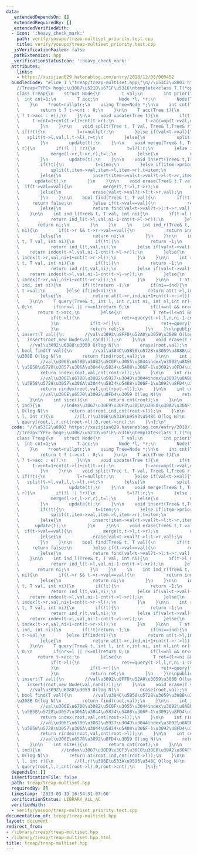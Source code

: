 ```yaml
---
data:
  _extendedDependsOn: []
  _extendedRequiredBy: []
  _extendedVerifiedWith:
  - icon: ':heavy_check_mark:'
    path: verify/yosupo/treap-multiset_priority.test.cpp
    title: verify/yosupo/treap-multiset_priority.test.cpp
  _isVerificationFailed: false
  _pathExtension: hpp
  _verificationStatusIcon: ':heavy_check_mark:'
  attributes:
    links:
    - https://xuzijian629.hatenablog.com/entry/2018/12/08/000452
  bundledCode: "#line 1 \"treap/treap-multiset.hpp\"\n//\u53C2\u8003 https://xuzijian629.hatenablog.com/entry/2018/12/08/000452\n\
    //Treap<TYPE> hoge;\u3067\u521D\u671F\u5316\ntemplate<class T,T(*op)(T,T),T(*e)()>\n\
    class Treap{\n    struct Node{\n        T val;\n        int priority;\n      \
    \  int cnt=1;\n        T acc;\n        Node *l, *r;\n        Node(T val,int priority):val(val),priority(priority),acc(val),l(nullptr),r(nullptr){};\n\
    \    }\n    *root=nullptr;\n    using Tree=Node *;\n\n    int cnt(Tree t) {\n\
    \        return t ? t->cnt : 0;\n    }\n\n    T acc(Tree t){\n        return t\
    \ ? t->acc : e();\n    }\n\n    void update(Tree t){\n        if(t){\n       \
    \     t->cnt=1+cnt(t->l)+cnt(t->r);\n            t->acc=op(t->val,op(acc(t->l),acc(t->r)));\n\
    \        }\n    }\n\n    void split(Tree t, T val, Tree& l,Tree& r){\n       \
    \ if(!t){\n            l=r=nullptr;\n        }else if(val<t->val){\n         \
    \   split(t->l,val,l,t->l),r=t;\n        }else{\n            split(t->r,val,t->r,r),l=t;\n\
    \        }\n        update(t);\n    }\n\n    void merge(Tree& t, Tree l, Tree\
    \ r){\n        if(!l || !r){\n            t=l?l:r;\n        }else if(l->priority>r->priority){\n\
    \            merge(l->r,l->r,r),t=l;\n        }else{\n            merge(r->l,l,r->l),t=r;\n\
    \        }\n        update(t);\n    }\n\n    void insert(Tree& t,Tree item){\n\
    \        if(!t){\n            t=item;\n        }else if(item->priority>t->priority){\n\
    \            split(t,item->val,item->l,item->r),t=item;\n            update(t);\n\
    \        }else{\n            insert(item->val<t->val?t->l:t->r,item);\n      \
    \      update(t);\n        }\n    }\n\n    void erase(Tree& t,T val){\n      \
    \  if(t->val==val){\n            merge(t,t->l,t->r);\n            update(t);\n\
    \        }else{\n            erase(val<t->val?t->l:t->r,val);\n            update(t);\n\
    \        }\n    }\n\n    bool find(Tree& t, T val){\n        if(!t){\n       \
    \     return false;\n        }else if(t->val==val){\n            return true;\n\
    \        }else{\n            return find(val<t->val?t->l:t->r,val);\n        }\n\
    \    }\n\n    int ind_l(Tree& t, T val, int ni){\n        if(t->l && t->l->val==val){\n\
    \            return ind_l(t->l,val,ni-1-cnt(t->l->r));\n        }else{\n     \
    \       return ni;\n        }\n    }\n    \n    int ind_r(Tree& t, T val, int\
    \ ni){\n        if(t->r && t->r->val==val){\n            return ind_r(t->r,val,ni+1+cnt(t->r->l));\n\
    \        }else{\n            return ni;\n        }\n    }\n\n    int index(Tree&\
    \ t, T val, int ni){\n        if(!t){\n            return -1;\n        }else if(t->val==val){\n\
    \            return ind_l(t,val,ni);\n        }else if(val<t->val){\n        \
    \    return index(t->l,val,ni-1-cnt(t->l->r));\n        }else{\n            return\
    \ index(t->r,val,ni+1+cnt(t->r->l));\n        }\n    }\n\n    int rindex(Tree&\
    \ t, T val, int ni){\n        if(!t){\n            return -1;\n        }else if(t->val==val){\n\
    \            return ind_r(t,val,ni);\n        }else if(val<t->val){\n        \
    \    return index(t->l,val,ni-1-cnt(t->l->r));\n        }else{\n            return\
    \ index(t->r,val,ni+1+cnt(t->r->l));\n        }\n    }\n\n    T at(Tree& t, int\
    \ ind, int ni){\n        if(!t)return -1;\n        if(ni==ind){\n            return\
    \ t->val;\n        }else if(ind<ni){\n            return at(t->l,ind,ni-1-cnt(t->l->r));\n\
    \        }else{\n            return at(t->r,ind,ni+1+cnt(t->r->l));\n        }\n\
    \    }\n\n    T query(Tree& t, int l, int r,int ni, int nl,int nr){\n        if(!t)return\
    \ 0;\n        if(nr<=l || r<=nl)return 0;\n        if(l<=nl && nr<=r){\n     \
    \       return t->acc;\n        }else{\n            T ret=(l<=ni && ni<r)?t->val:0;\n\
    \            if(t->l){\n                ret+=query(t->l,l,r,ni-1-cnt(t->l->r),nl,nl+cnt(t->l));\n\
    \            }\n            if(t->r){\n                ret+=query(t->r,l,r,ni+1+cnt(t->r->l),nr-cnt(t->r),nr);\n\
    \            }\n            return ret;\n        }\n    }\n\npublic:\n    void\
    \ insert(T val){\n        //val\u3092\u8FFD\u52A0\u3059\u308B O(log N)\n     \
    \   insert(root,new Node(val,rand()));\n    }\n\n    void erase(T val){\n    \
    \    //val\u3092\u6D88\u3059 O(log N)\n        erase(root,val);\n    }\n\n   \
    \ bool find(T val){\n        //val\u304C\u5B58\u5728\u3059\u308B\u304B\u8ABF\u3079\
    \u308B O(log N)\n        return find(root,val);\n    }\n\n    int index(T val){\n\
    \        //val\u306E\u6700\u3082\u5C0F\u3055\u3044index\u3092\u8ABF\u3079\u308B\
    \ \u5B58\u5728\u3057\u306A\u3044\u5834\u5408\u306F-1\u3092\u8FD4\u3059 O(log N)\n\
    \        return index(root,val,cnt(root->l));\n    }\n\n    int rindex(T val){\n\
    \        //val\u306E\u6700\u3082\u5927\u304D\u3044index\u3092\u8ABF\u3079\u308B\
    \ \u5B58\u5728\u3057\u306A\u3044\u5834\u5408\u306F-1\u3092\u8FD4\u3059 O(log N)\n\
    \        return rindex(root,val,cnt(root->l));\n    }\n\n    int count(T val){\n\
    \        //val\u306E\u6570\u3092\u8FD4\u3059 O(log N)\n        return rindex(val)-index(val)+1;\n\
    \    }\n\n    int size(){\n        return cnt(root);\n    }\n\n    T operator[](int\
    \ ind){\n        //index\u3067\u30E9\u30F3\u30C0\u30E0\u30A2\u30AF\u30BB\u30B9\
    \ O(log N)\n        return at(root,ind,cnt(root->l));\n    }\n\n    T query(int\
    \ l, int r){\n        //[l,r)\u306E\u533A\u9593\u548C O(log N)\n        return\
    \ query(root,l,r,cnt(root->l),0,root->cnt);\n    }\n};\n"
  code: "//\u53C2\u8003 https://xuzijian629.hatenablog.com/entry/2018/12/08/000452\n\
    //Treap<TYPE> hoge;\u3067\u521D\u671F\u5316\ntemplate<class T,T(*op)(T,T),T(*e)()>\n\
    class Treap{\n    struct Node{\n        T val;\n        int priority;\n      \
    \  int cnt=1;\n        T acc;\n        Node *l, *r;\n        Node(T val,int priority):val(val),priority(priority),acc(val),l(nullptr),r(nullptr){};\n\
    \    }\n    *root=nullptr;\n    using Tree=Node *;\n\n    int cnt(Tree t) {\n\
    \        return t ? t->cnt : 0;\n    }\n\n    T acc(Tree t){\n        return t\
    \ ? t->acc : e();\n    }\n\n    void update(Tree t){\n        if(t){\n       \
    \     t->cnt=1+cnt(t->l)+cnt(t->r);\n            t->acc=op(t->val,op(acc(t->l),acc(t->r)));\n\
    \        }\n    }\n\n    void split(Tree t, T val, Tree& l,Tree& r){\n       \
    \ if(!t){\n            l=r=nullptr;\n        }else if(val<t->val){\n         \
    \   split(t->l,val,l,t->l),r=t;\n        }else{\n            split(t->r,val,t->r,r),l=t;\n\
    \        }\n        update(t);\n    }\n\n    void merge(Tree& t, Tree l, Tree\
    \ r){\n        if(!l || !r){\n            t=l?l:r;\n        }else if(l->priority>r->priority){\n\
    \            merge(l->r,l->r,r),t=l;\n        }else{\n            merge(r->l,l,r->l),t=r;\n\
    \        }\n        update(t);\n    }\n\n    void insert(Tree& t,Tree item){\n\
    \        if(!t){\n            t=item;\n        }else if(item->priority>t->priority){\n\
    \            split(t,item->val,item->l,item->r),t=item;\n            update(t);\n\
    \        }else{\n            insert(item->val<t->val?t->l:t->r,item);\n      \
    \      update(t);\n        }\n    }\n\n    void erase(Tree& t,T val){\n      \
    \  if(t->val==val){\n            merge(t,t->l,t->r);\n            update(t);\n\
    \        }else{\n            erase(val<t->val?t->l:t->r,val);\n            update(t);\n\
    \        }\n    }\n\n    bool find(Tree& t, T val){\n        if(!t){\n       \
    \     return false;\n        }else if(t->val==val){\n            return true;\n\
    \        }else{\n            return find(val<t->val?t->l:t->r,val);\n        }\n\
    \    }\n\n    int ind_l(Tree& t, T val, int ni){\n        if(t->l && t->l->val==val){\n\
    \            return ind_l(t->l,val,ni-1-cnt(t->l->r));\n        }else{\n     \
    \       return ni;\n        }\n    }\n    \n    int ind_r(Tree& t, T val, int\
    \ ni){\n        if(t->r && t->r->val==val){\n            return ind_r(t->r,val,ni+1+cnt(t->r->l));\n\
    \        }else{\n            return ni;\n        }\n    }\n\n    int index(Tree&\
    \ t, T val, int ni){\n        if(!t){\n            return -1;\n        }else if(t->val==val){\n\
    \            return ind_l(t,val,ni);\n        }else if(val<t->val){\n        \
    \    return index(t->l,val,ni-1-cnt(t->l->r));\n        }else{\n            return\
    \ index(t->r,val,ni+1+cnt(t->r->l));\n        }\n    }\n\n    int rindex(Tree&\
    \ t, T val, int ni){\n        if(!t){\n            return -1;\n        }else if(t->val==val){\n\
    \            return ind_r(t,val,ni);\n        }else if(val<t->val){\n        \
    \    return index(t->l,val,ni-1-cnt(t->l->r));\n        }else{\n            return\
    \ index(t->r,val,ni+1+cnt(t->r->l));\n        }\n    }\n\n    T at(Tree& t, int\
    \ ind, int ni){\n        if(!t)return -1;\n        if(ni==ind){\n            return\
    \ t->val;\n        }else if(ind<ni){\n            return at(t->l,ind,ni-1-cnt(t->l->r));\n\
    \        }else{\n            return at(t->r,ind,ni+1+cnt(t->r->l));\n        }\n\
    \    }\n\n    T query(Tree& t, int l, int r,int ni, int nl,int nr){\n        if(!t)return\
    \ 0;\n        if(nr<=l || r<=nl)return 0;\n        if(l<=nl && nr<=r){\n     \
    \       return t->acc;\n        }else{\n            T ret=(l<=ni && ni<r)?t->val:0;\n\
    \            if(t->l){\n                ret+=query(t->l,l,r,ni-1-cnt(t->l->r),nl,nl+cnt(t->l));\n\
    \            }\n            if(t->r){\n                ret+=query(t->r,l,r,ni+1+cnt(t->r->l),nr-cnt(t->r),nr);\n\
    \            }\n            return ret;\n        }\n    }\n\npublic:\n    void\
    \ insert(T val){\n        //val\u3092\u8FFD\u52A0\u3059\u308B O(log N)\n     \
    \   insert(root,new Node(val,rand()));\n    }\n\n    void erase(T val){\n    \
    \    //val\u3092\u6D88\u3059 O(log N)\n        erase(root,val);\n    }\n\n   \
    \ bool find(T val){\n        //val\u304C\u5B58\u5728\u3059\u308B\u304B\u8ABF\u3079\
    \u308B O(log N)\n        return find(root,val);\n    }\n\n    int index(T val){\n\
    \        //val\u306E\u6700\u3082\u5C0F\u3055\u3044index\u3092\u8ABF\u3079\u308B\
    \ \u5B58\u5728\u3057\u306A\u3044\u5834\u5408\u306F-1\u3092\u8FD4\u3059 O(log N)\n\
    \        return index(root,val,cnt(root->l));\n    }\n\n    int rindex(T val){\n\
    \        //val\u306E\u6700\u3082\u5927\u304D\u3044index\u3092\u8ABF\u3079\u308B\
    \ \u5B58\u5728\u3057\u306A\u3044\u5834\u5408\u306F-1\u3092\u8FD4\u3059 O(log N)\n\
    \        return rindex(root,val,cnt(root->l));\n    }\n\n    int count(T val){\n\
    \        //val\u306E\u6570\u3092\u8FD4\u3059 O(log N)\n        return rindex(val)-index(val)+1;\n\
    \    }\n\n    int size(){\n        return cnt(root);\n    }\n\n    T operator[](int\
    \ ind){\n        //index\u3067\u30E9\u30F3\u30C0\u30E0\u30A2\u30AF\u30BB\u30B9\
    \ O(log N)\n        return at(root,ind,cnt(root->l));\n    }\n\n    T query(int\
    \ l, int r){\n        //[l,r)\u306E\u533A\u9593\u548C O(log N)\n        return\
    \ query(root,l,r,cnt(root->l),0,root->cnt);\n    }\n};"
  dependsOn: []
  isVerificationFile: false
  path: treap/treap-multiset.hpp
  requiredBy: []
  timestamp: '2023-03-19 16:34:31-07:00'
  verificationStatus: LIBRARY_ALL_AC
  verifiedWith:
  - verify/yosupo/treap-multiset_priority.test.cpp
documentation_of: treap/treap-multiset.hpp
layout: document
redirect_from:
- /library/treap/treap-multiset.hpp
- /library/treap/treap-multiset.hpp.html
title: treap/treap-multiset.hpp
---
```

